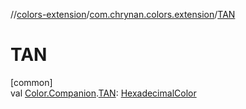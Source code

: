 //[colors-extension](../../index.md)/[com.chrynan.colors.extension](index.md)/[TAN](-t-a-n.md)

# TAN

[common]\
val [Color.Companion](../../../colors-core/colors-core/com.chrynan.colors/-color/-companion/index.md).[TAN](-t-a-n.md): [HexadecimalColor](../../../colors-core/colors-core/com.chrynan.colors/-hexadecimal-color/index.md)
